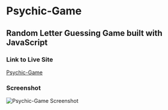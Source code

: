 # Psychic-Game

## Random Letter Guessing Game built with JavaScript

### Link to Live Site
[Psychic-Game](https://captnwalker.github.io/Psychic-Game2/)

### Screenshot
![Psychic-Game Screenshot](https://github.com/hanbanana/Psychic-Game/master/screenshot/Psychic-Game.jpg)
